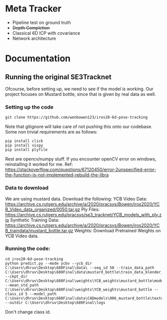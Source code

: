 # Meta Tracker

- Pipeline test on ground truth
- ~~Depth Completion~~
- Classical 6D ICP with covariance
- Network architecture


# Documentation

## Running the original SE3Tracknet  
Ofcourse, before setting up, we need to see if the model is working. Our project focuses on Mustard bottle, since that is given by real data as well. 
### Setting up the code
```
git clone https://github.com/wenbowen123/iros20-6d-pose-tracking
```
Note that gitignore will take care of not pushing this onto our codebase. Some non trivial requirements are as follows:
```
pip install click
pip install vispy
pip install plyfile
```
Rest are opencv/numpy stuff. If you encounter openCV error on windows, reinstalling it worked for me. 
Ref: https://stackoverflow.com/questions/67120450/error-2unspecified-error-the-function-is-not-implemented-rebuild-the-libra
### Data to download
We are using mustard data. Download the following:
YCB Video Data: https://archive.cs.rutgers.edu/archive/a/2020/pracsys/Bowen/iros2020/YCB_Video_data_organized/0050.tar.gz
Ply Files: https://archive.cs.rutgers.edu/pracsys/se3_tracknet/YCB_models_with_ply.zip
Synthetic Training Data: https://archive.cs.rutgers.edu/archive/a/2020/pracsys/Bowen/iros2020/YCB_traindata/mustard_bottle.tar.gz
Weights: Download Pretrained Weights on YCB Video data.

### Running the code:
```
cd iros20-6d-pose-tracking
python predict.py --mode ycbv --ycb_dir C:\Users\dhruv\Desktop\680Final\data\ --seq_id 50 --train_data_path C:\Users\dhruv\Desktop\680Final\data\mustard_bottle\train_data_blender_DR --ckpt_dir C:\Users\dhruv\Desktop\680Final\weights\YCB_weights\mustard_bottle\model_epoch150.pth.tar --mean_std_path C:\Users\dhruv\Desktop\680Final\weights\YCB_weights\mustard_bottle --class_id 5 --model_path C:\Users\dhruv\Desktop\680Final\data\CADmodels\006_mustard_bottle\textured.ply --outdir C:\Users\dhruv\Desktop\680Final\logs
```
Don't change class id. 
